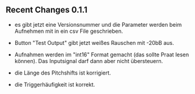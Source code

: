 

## Recent Changes 0.1.1

- es gibt jetzt eine Versionsnummer und die Parameter werden beim Aufnehmen mit in ein csv File geschrieben.

- Button "Test Output" gibt jetzt weißes Rauschen mit -20bB aus.

- Aufnahmen werden im "int16" Format gemacht (das sollte Praat lesen können). Das Inputsignal darf dann aber nicht übersteuern.

- die Länge des Pitchshifts ist korrigiert.

- die Triggerhäufigkeit ist korrekt.
